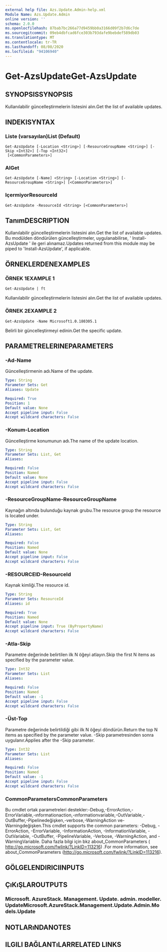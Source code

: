 ```yaml
---
external help file: Azs.Update.Admin-help.xml
Module Name: Azs.Update.Admin
online version: ''
schema: 2.0.0
ms.openlocfilehash: 87bab7bc266a77d9459bb0a3166d09f2b7d6c7de
ms.sourcegitcommit: 09eb4dbfcad6fce303b793dafe9bebdef589db03
ms.translationtype: MT
ms.contentlocale: tr-TR
ms.lasthandoff: 08/08/2020
ms.locfileid: "94106940"
---
```

# <span data-ttu-id="49302-101">Get-AzsUpdate</span><span class="sxs-lookup"><span data-stu-id="49302-101">Get-AzsUpdate</span></span>

## <span data-ttu-id="49302-102">SYNOPSIS</span><span class="sxs-lookup"><span data-stu-id="49302-102">SYNOPSIS</span></span>
<span data-ttu-id="49302-103">Kullanılabilir güncelleştirmelerin listesini alın.</span><span class="sxs-lookup"><span data-stu-id="49302-103">Get the list of available updates.</span></span>

## <span data-ttu-id="49302-104">INDEKI</span><span class="sxs-lookup"><span data-stu-id="49302-104">SYNTAX</span></span>

### <span data-ttu-id="49302-105">Liste (varsayılan)</span><span class="sxs-lookup"><span data-stu-id="49302-105">List (Default)</span></span>
```
Get-AzsUpdate [-Location <String>] [-ResourceGroupName <String>] [-Skip <Int32>] [-Top <Int32>]
 [<CommonParameters>]
```

### <span data-ttu-id="49302-106">Al</span><span class="sxs-lookup"><span data-stu-id="49302-106">Get</span></span>
```
Get-AzsUpdate [-Name] <String> [-Location <String>] [-ResourceGroupName <String>] [<CommonParameters>]
```

### <span data-ttu-id="49302-107">Içermiyor</span><span class="sxs-lookup"><span data-stu-id="49302-107">ResourceId</span></span>
```
Get-AzsUpdate -ResourceId <String> [<CommonParameters>]
```

## <span data-ttu-id="49302-108">Tanım</span><span class="sxs-lookup"><span data-stu-id="49302-108">DESCRIPTION</span></span>
<span data-ttu-id="49302-109">Kullanılabilir güncelleştirmelerin listesini alın.</span><span class="sxs-lookup"><span data-stu-id="49302-109">Get the list of available updates.</span></span> <span data-ttu-id="49302-110">Bu modülden döndürülen güncelleştirmeler, uygulanabilirse, ' Install-AzsUpdate ' ile geri alınamaz.</span><span class="sxs-lookup"><span data-stu-id="49302-110">Updates returned from this module may be piped to 'Install-AzsUpdate', if applicable.</span></span>

## <span data-ttu-id="49302-111">ÖRNEKLERDEN</span><span class="sxs-lookup"><span data-stu-id="49302-111">EXAMPLES</span></span>

### <span data-ttu-id="49302-112">ÖRNEK 1</span><span class="sxs-lookup"><span data-stu-id="49302-112">EXAMPLE 1</span></span>
```
Get-AzsUpdate | ft
```

<span data-ttu-id="49302-113">Kullanılabilir güncelleştirmelerin listesini alın.</span><span class="sxs-lookup"><span data-stu-id="49302-113">Get the list of available updates.</span></span>

### <span data-ttu-id="49302-114">ÖRNEK 2</span><span class="sxs-lookup"><span data-stu-id="49302-114">EXAMPLE 2</span></span>
```
Get-AzsUpdate -Name Microsoft1.0.180305.1
```

<span data-ttu-id="49302-115">Belirli bir güncelleştirmeyi edinin.</span><span class="sxs-lookup"><span data-stu-id="49302-115">Get the specific update.</span></span>

## <span data-ttu-id="49302-116">PARAMETRELERINE</span><span class="sxs-lookup"><span data-stu-id="49302-116">PARAMETERS</span></span>

### <span data-ttu-id="49302-117">-Ad</span><span class="sxs-lookup"><span data-stu-id="49302-117">-Name</span></span>
<span data-ttu-id="49302-118">Güncelleştirmenin adı.</span><span class="sxs-lookup"><span data-stu-id="49302-118">Name of the update.</span></span>

```yaml
Type: String
Parameter Sets: Get
Aliases: Update

Required: True
Position: 1
Default value: None
Accept pipeline input: False
Accept wildcard characters: False
```

### <span data-ttu-id="49302-119">-Konum</span><span class="sxs-lookup"><span data-stu-id="49302-119">-Location</span></span>
<span data-ttu-id="49302-120">Güncelleştirme konumunun adı.</span><span class="sxs-lookup"><span data-stu-id="49302-120">The name of the update location.</span></span>

```yaml
Type: String
Parameter Sets: List, Get
Aliases:

Required: False
Position: Named
Default value: None
Accept pipeline input: False
Accept wildcard characters: False
```

### <span data-ttu-id="49302-121">-ResourceGroupName</span><span class="sxs-lookup"><span data-stu-id="49302-121">-ResourceGroupName</span></span>
<span data-ttu-id="49302-122">Kaynağın altında bulunduğu kaynak grubu.</span><span class="sxs-lookup"><span data-stu-id="49302-122">The resource group the resource is located under.</span></span>

```yaml
Type: String
Parameter Sets: List, Get
Aliases:

Required: False
Position: Named
Default value: None
Accept pipeline input: False
Accept wildcard characters: False
```

### <span data-ttu-id="49302-123">-RESOURCEID</span><span class="sxs-lookup"><span data-stu-id="49302-123">-ResourceId</span></span>
<span data-ttu-id="49302-124">Kaynak kimliği.</span><span class="sxs-lookup"><span data-stu-id="49302-124">The resource id.</span></span>

```yaml
Type: String
Parameter Sets: ResourceId
Aliases: id

Required: True
Position: Named
Default value: None
Accept pipeline input: True (ByPropertyName)
Accept wildcard characters: False
```

### <span data-ttu-id="49302-125">-Atla</span><span class="sxs-lookup"><span data-stu-id="49302-125">-Skip</span></span>
<span data-ttu-id="49302-126">Parametre değerinde belirtilen ilk N öğeyi atlayın.</span><span class="sxs-lookup"><span data-stu-id="49302-126">Skip the first N items as specified by the parameter value.</span></span>

```yaml
Type: Int32
Parameter Sets: List
Aliases:

Required: False
Position: Named
Default value: -1
Accept pipeline input: False
Accept wildcard characters: False
```

### <span data-ttu-id="49302-127">-Üst</span><span class="sxs-lookup"><span data-stu-id="49302-127">-Top</span></span>
<span data-ttu-id="49302-128">Parametre değerinde belirtildiği gibi ilk N öğeyi döndürün.</span><span class="sxs-lookup"><span data-stu-id="49302-128">Return the top N items as specified by the parameter value.</span></span>
<span data-ttu-id="49302-129">-Skip parametresinden sonra uygulanır.</span><span class="sxs-lookup"><span data-stu-id="49302-129">Applies after the -Skip parameter.</span></span>

```yaml
Type: Int32
Parameter Sets: List
Aliases:

Required: False
Position: Named
Default value: -1
Accept pipeline input: False
Accept wildcard characters: False
```

### <span data-ttu-id="49302-130">CommonParameters</span><span class="sxs-lookup"><span data-stu-id="49302-130">CommonParameters</span></span>
<span data-ttu-id="49302-131">Bu cmdlet ortak parametreleri destekler:-Debug,-ErrorAction,-ErrorVariable,-ınformationaction,-ınformationvariable,-OutVariable,-OutBuffer,-Pipelinedeğişken,-verbose,-WarningAction ve-Warningdeğişken.</span><span class="sxs-lookup"><span data-stu-id="49302-131">This cmdlet supports the common parameters: -Debug, -ErrorAction, -ErrorVariable, -InformationAction, -InformationVariable, -OutVariable, -OutBuffer, -PipelineVariable, -Verbose, -WarningAction, and -WarningVariable.</span></span> <span data-ttu-id="49302-132">Daha fazla bilgi için bkz about_CommonParameters ( http://go.microsoft.com/fwlink/?LinkID=113216) .</span><span class="sxs-lookup"><span data-stu-id="49302-132">For more information, see about_CommonParameters (http://go.microsoft.com/fwlink/?LinkID=113216).</span></span>

## <span data-ttu-id="49302-133">GÖLGELENDIRICI</span><span class="sxs-lookup"><span data-stu-id="49302-133">INPUTS</span></span>

## <span data-ttu-id="49302-134">ÇıKıŞLAR</span><span class="sxs-lookup"><span data-stu-id="49302-134">OUTPUTS</span></span>

### <span data-ttu-id="49302-135">Microsoft. AzureStack. Management. Update. admin. modeller. Update</span><span class="sxs-lookup"><span data-stu-id="49302-135">Microsoft.AzureStack.Management.Update.Admin.Models.Update</span></span>

## <span data-ttu-id="49302-136">NOTLARıNDA</span><span class="sxs-lookup"><span data-stu-id="49302-136">NOTES</span></span>

## <span data-ttu-id="49302-137">ILGILI BAĞLANTıLAR</span><span class="sxs-lookup"><span data-stu-id="49302-137">RELATED LINKS</span></span>
